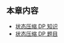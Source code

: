 ## 本章内容

- [状态压缩 DP 知识](https://github.com/itcharge/LeetCode-Py/blob/main/Contents/10.Dynamic-Programming/07.State-DP/01.State-DP.md)
- [状态压缩 DP 题目](https://github.com/itcharge/LeetCode-Py/blob/main/Contents/10.Dynamic-Programming/07.State-DP/02.State-DP-List.md)